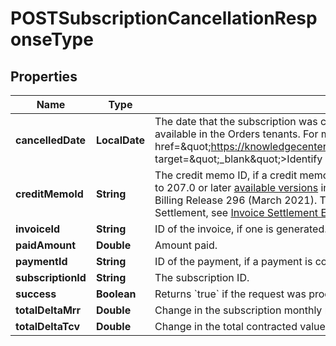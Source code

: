 

# POSTSubscriptionCancellationResponseType


## Properties

| Name | Type | Description | Notes |
|------------ | ------------- | ------------- | -------------|
|**cancelledDate** | **LocalDate** | The date that the subscription was canceled.   This field is available in the Orders Harmonization tenants and the Subscribe and Amend tenants. This field is not available in the Orders tenants. For more information, see &lt;a href&#x3D;\&quot;https://knowledgecenter.zuora.com/Zuora_Billing/Manage_subscription_transactions/Common_subscription_information/AA_Overview_of_Subscriptions\&quot; target&#x3D;\&quot;_blank\&quot;&gt;Identify your tenant type for managing subscriptions&lt;/a&gt;.  |  [optional] |
|**creditMemoId** | **String** | The credit memo ID, if a credit memo is generated during the subscription process.  **Note:** This container is only available if you set the Zuora REST API minor version to 207.0 or later [available versions](https://developer.zuora.com/api-references/api/overview/#section/API-Versions/Minor-Version) in the request header, and you have  [Invoice Settlement](https://knowledgecenter.zuora.com/Billing/Billing_and_Payments/Invoice_Settlement) enabled. The Invoice Settlement feature is generally available as of Zuora Billing Release 296 (March 2021). This feature includes Unapplied Payments, Credit and Debit Memo, and Invoice Item Settlement. If you want to enable Invoice Settlement, see [Invoice Settlement Enablement and Checklist Guide](https://knowledgecenter.zuora.com/Billing/Billing_and_Payments/Invoice_Settlement/Invoice_Settlement_Migration_Checklist_and_Guide) for more information.  |  [optional] |
|**invoiceId** | **String** | ID of the invoice, if one is generated.  |  [optional] |
|**paidAmount** | **Double** | Amount paid.  |  [optional] |
|**paymentId** | **String** | ID of the payment, if a payment is collected.  |  [optional] |
|**subscriptionId** | **String** | The subscription ID.  |  [optional] |
|**success** | **Boolean** | Returns &#x60;true&#x60; if the request was processed successfully.  |  [optional] |
|**totalDeltaMrr** | **Double** | Change in the subscription monthly recurring revenue as a result of the update.  |  [optional] |
|**totalDeltaTcv** | **Double** | Change in the total contracted value of the subscription as a result of the update.  |  [optional] |



